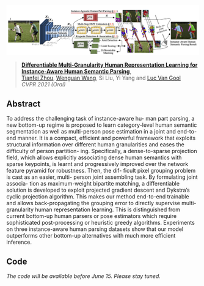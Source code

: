![](framework.png)

> [**Differentiable Multi-Granularity Human Representation Learning for Instance-Aware Human Semantic Parsing**](https://arxiv.org/abs/2103.04570),            
> [Tianfei Zhou](https://www.tfzhou.com/), [Wenguan Wang](https://sites.google.com/view/wenguanwang/), Si Liu, Yi Yang and [Luc Van Gool](https://scholar.google.com/citations?user=TwMib_QAAAAJ&hl=en) <br>
> *CVPR 2021 (Oral)*  

## Abstract

To address the challenging task of instance-aware hu- man part parsing, a new bottom-up regime is proposed to learn category-level human semantic segmentation as well as multi-person pose estimation in a joint and end-to-end manner. It is a compact, efficient and powerful framework that exploits structural information over different human granularities and eases the difficulty of person partition- ing. Specifically, a dense-to-sparse projection field, which allows explicitly associating dense human semantics with sparse keypoints, is learnt and progressively improved over the network feature pyramid for robustness. Then, the dif- ficult pixel grouping problem is cast as an easier, multi- person joint assembling task. By formulating joint associa- tion as maximum-weight bipartite matching, a differentiable solution is developed to exploit projected gradient descent and Dykstra’s cyclic projection algorithm. This makes our method end-to-end trainable and allows back-propagating the grouping error to directly supervise multi-granularity human representation learning. This is distinguished from current bottom-up human parsers or pose estimators which require sophisticated post-processing or heuristic greedy algorithms. Experiments on three instance-aware human parsing datasets show that our model outperforms other bottom-up alternatives with much more efficient inference.

## Code

_The code will be available before June 15. Please stay tuned._

